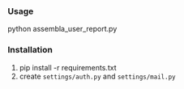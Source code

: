 ### Usage

python assembla_user_report.py

### Installation

1. pip install -r requirements.txt  
2. create `settings/auth.py` and `settings/mail.py`

